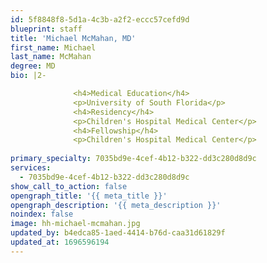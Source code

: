 ```yaml
---
id: 5f8848f8-5d1a-4c3b-a2f2-eccc57cefd9d
blueprint: staff
title: 'Michael McMahan, MD'
first_name: Michael
last_name: McMahan
degree: MD
bio: |2-

              <h4>Medical Education</h4>
              <p>University of South Florida</p>
              <h4>Residency</h4>
              <p>Children's Hospital Medical Center</p>
              <h4>Fellowship</h4>
              <p>Children's Hospital Medical Center</p>
          
primary_specialty: 7035bd9e-4cef-4b12-b322-dd3c280d8d9c
services:
  - 7035bd9e-4cef-4b12-b322-dd3c280d8d9c
show_call_to_action: false
opengraph_title: '{{ meta_title }}'
opengraph_description: '{{ meta_description }}'
noindex: false
image: hh-michael-mcmahan.jpg
updated_by: b4edca85-1aed-4414-b76d-caa31d61829f
updated_at: 1696596194
---
```

